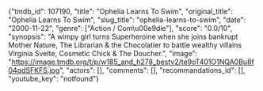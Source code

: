 {"tmdb_id": 107190, "title": "Ophelia Learns To Swim", "original_title": "Ophelia Learns To Swim", "slug_title": "ophelia-learns-to-swim", "date": "2000-11-22", "genre": ["Action / Com\u00e9die"], "score": "0.0/10", "synopsis": "A wimpy girl turns Superheroine when she joins bankrupt Mother Nature, The Librarian &amp; the Chocolatier to battle wealthy villains Virginia Svelte, Cosmetic Chick &amp; The Doucher.", "image": "https://image.tmdb.org/t/p/w185_and_h278_bestv2/te9oT401O1NQA0Bu8f04qdSFKFS.jpg", "actors": [], "comments": [], "recommandations_id": [], "youtube_key": "notfound"}